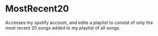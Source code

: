 # MostRecent20
Accesses my spotify account, and edits a playlist to consist of only the most recent 20 songs added to my playlist of all songs.
